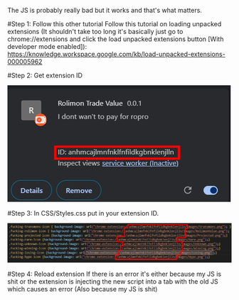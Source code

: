 The JS is probably really bad but it works and that's what matters.

#Step 1: Follow this other tutorial
Follow this tutorial on loading unpacked extensions (It shouldn't take too long it's basically just go to chrome://extensions and click the load unpacked extensions button [With developer mode enabled]): https://knowledge.workspace.google.com/kb/load-unpacked-extensions-000005962

#Step 2: Get extension ID

![Right under description where it says ID](TutorialImages/id.png)

#Step 3: In CSS/Styles.css put in your extension ID.

![Right under description where it says ID](TutorialImages/replace.png)

#Step 4: Reload extension
If there is an error it's either because my JS is shit or the extension is injecting the new script into a tab with the old JS which causes an error (Also because my JS is shit)

